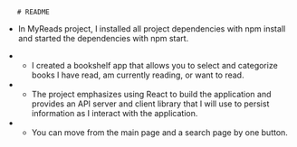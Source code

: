        # README

 -  In MyReads project,  I installed all project dependencies with npm install and started the dependencies with npm start.
 + * I created a bookshelf app that allows you to select and categorize books I have read, am currently reading, or want to read.
 + * The project emphasizes using React to build the application and provides an API server and client library that I will use to persist information as I interact with the application.
 + * You can move from the main page and a search page by one button. 

